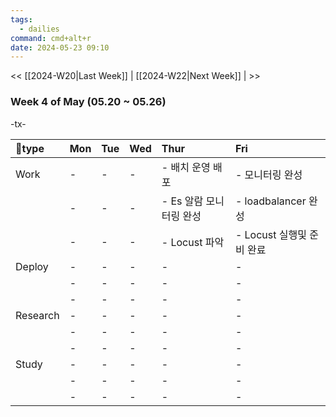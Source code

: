 ```yaml
---
tags:
  - dailies
command: cmd+alt+r
date: 2024-05-23 09:10
---
```

<< [[2024-W20|Last Week]] | [[2024-W22|Next Week]] | >>

### Week 4  of  May (05.20  ~ 05.26)

-tx-

| type    | Mon | Tue | Wed | Thur            | Fri                |
| :------- | :-- | :-- | :-- | :-------------- | :----------------- |
| Work     | -   | -   | -   | - 배치 운영 배포      | - 모니터링 완성          |
|          | -   | -   | -   | - Es 알람 모니터링 완성 | - loadbalancer 완성  |
|          | -   | -   | -   | - Locust 파악     | - Locust 실행및 준비 완료 |
| Deploy   | -   | -   | -   | -               | -                  |
|          | -   | -   | -   | -               | -                  |
|          | -   | -   | -   | -               | -                  |
| Research | -   | -   | -   | -               | -                  |
|          | -   | -   | -   | -               | -                  |
|          | -   | -   | -   | -               | -                  |
| Study    | -   | -   | -   | -               | -                  |
|          | -   | -   | -   | -               | -                  |
|          | -   | -   | -   | -               | -                  |

